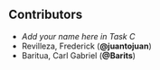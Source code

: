## Contributors

- _Add your name here in Task C_
- Revilleza, Frederick (**@juantojuan**)
- Baritua, Carl Gabriel (**@Barits**)